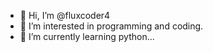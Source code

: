 - 👋 Hi, I’m @fluxcoder4
- 👀 I’m interested in programming and coding.
- 🌱 I’m currently learning python...

<!---
fluxcoder4/fluxcoder4 is a ✨ special ✨ repository because its `README.md` (this file) appears on your GitHub profile.
You can click the Preview link to take a look at your changes.
--->
